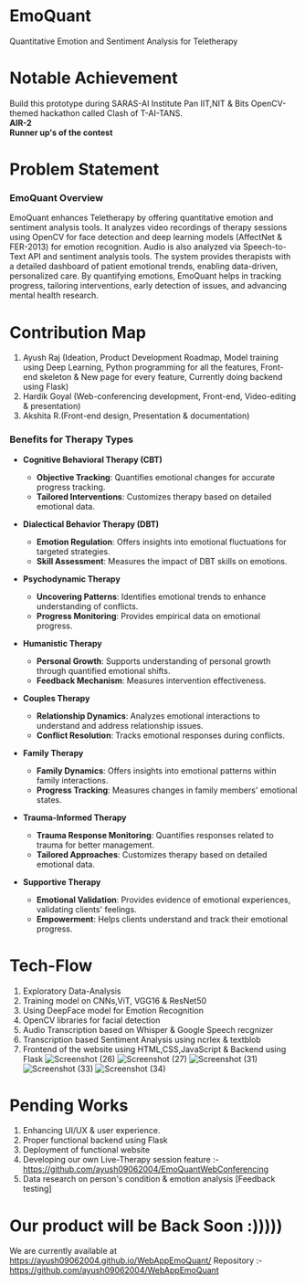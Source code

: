 # EmoQuant
Quantitative Emotion and Sentiment Analysis for Teletherapy 
# Notable Achievement
Build this prototype during SARAS-AI Institute Pan IIT,NIT & Bits OpenCV-themed hackathon called Clash of T-AI-TANS.
<br>**AIR-2**
<br>**Runner up's of the contest**
# Problem Statement
### EmoQuant Overview

EmoQuant enhances Teletherapy by offering quantitative emotion and sentiment analysis tools. It analyzes video recordings of therapy sessions using OpenCV for face detection and deep learning models (AffectNet & FER-2013) for emotion recognition. Audio is also analyzed via Speech-to-Text API and sentiment analysis tools. The system provides therapists with a detailed dashboard of patient emotional trends, enabling data-driven, personalized care. By quantifying emotions, EmoQuant helps in tracking progress, tailoring interventions, early detection of issues, and advancing mental health research.
# Contribution Map
1. Ayush Raj (Ideation, Product Development Roadmap, Model training using Deep Learning, Python programming for all the features, Front-end skeleton & New page for every feature, Currently doing backend using Flask)
2. Hardik Goyal (Web-conferencing development, Front-end, Video-editing & presentation)
3. Akshita R.(Front-end design, Presentation  & documentation)
### Benefits for Therapy Types

- **Cognitive Behavioral Therapy (CBT)**
  - **Objective Tracking**: Quantifies emotional changes for accurate progress tracking.
  - **Tailored Interventions**: Customizes therapy based on detailed emotional data.

- **Dialectical Behavior Therapy (DBT)**
  - **Emotion Regulation**: Offers insights into emotional fluctuations for targeted strategies.
  - **Skill Assessment**: Measures the impact of DBT skills on emotions.

- **Psychodynamic Therapy**
  - **Uncovering Patterns**: Identifies emotional trends to enhance understanding of conflicts.
  - **Progress Monitoring**: Provides empirical data on emotional progress.

- **Humanistic Therapy**
  - **Personal Growth**: Supports understanding of personal growth through quantified emotional shifts.
  - **Feedback Mechanism**: Measures intervention effectiveness.

- **Couples Therapy**
  - **Relationship Dynamics**: Analyzes emotional interactions to understand and address relationship issues.
  - **Conflict Resolution**: Tracks emotional responses during conflicts.

- **Family Therapy**
  - **Family Dynamics**: Offers insights into emotional patterns within family interactions.
  - **Progress Tracking**: Measures changes in family members' emotional states.

- **Trauma-Informed Therapy**
  - **Trauma Response Monitoring**: Quantifies responses related to trauma for better management.
  - **Tailored Approaches**: Customizes therapy based on detailed emotional data.

- **Supportive Therapy**
  - **Emotional Validation**: Provides evidence of emotional experiences, validating clients' feelings.
  - **Empowerment**: Helps clients understand and track their emotional progress.

 # Tech-Flow
 1. Exploratory Data-Analysis
 2. Training model on CNNs,ViT, VGG16 & ResNet50
 3. Using DeepFace model for Emotion Recognition
 4. OpenCV libraries for facial detection
 5. Audio Transcription based on Whisper & Google Speech recgnizer
 6. Transcription based Sentiment Analysis using ncrlex & textblob
 7. Frontend of the website using HTML,CSS,JavaScript & Backend using Flask
![Screenshot (26)](https://github.com/user-attachments/assets/525f4da3-45dc-41a8-a6e9-0b09c73ecd12)
![Screenshot (27)](https://github.com/user-attachments/assets/020787b2-a474-4664-949d-b67f6b20e4ee)
![Screenshot (31)](https://github.com/user-attachments/assets/a5e093c0-8ad3-4b96-8164-e0c6dbf7e77f)
![Screenshot (33)](https://github.com/user-attachments/assets/d4b17c92-49d4-40c0-9bf0-97238d3b9439)
![Screenshot (34)](https://github.com/user-attachments/assets/07f40b59-0fbf-444c-a0b1-14970aa0930b)


# Pending Works
1. Enhancing UI/UX & user experience.
2. Proper functional backend using Flask
3. Deployment of functional website
4. Developing our own Live-Therapy session feature :- https://github.com/ayush09062004/EmoQuantWebConferencing
5. Data research on person's condition & emotion analysis [Feedback testing]

# Our product will be Back Soon :))))) 
We are currently available at https://ayush09062004.github.io/WebAppEmoQuant/ 
Repository :- https://github.com/ayush09062004/WebAppEmoQuant 



